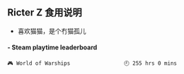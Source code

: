 ## Ricter Z 食用说明
- 喜欢猫猫，是个冇猫孤儿

<!-- steam-box start -->
#### - Steam playtime leaderboard
```text
🎮 World of Warships                 🕘 255 hrs 0 mins
```
<!-- Powered by https://github.com/YouEclipse/steam-box . -->
<!-- steam-box end -->
